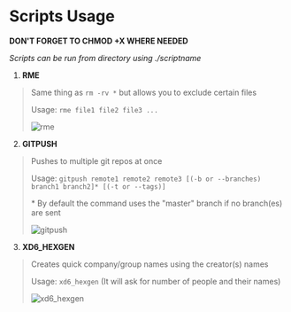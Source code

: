 Scripts Usage
=============

**DON'T FORGET TO CHMOD +X WHERE NEEDED**

_Scripts can be run from directory using ./scriptname_

1. **RME**
> Same thing as `rm -rv *` but allows you to exclude certain files
>
> Usage: `rme file1 file2 file3 ...`
>
> ![rme](http://i.imgur.com/ckSHcZC.png)

2. **GITPUSH**
> Pushes to multiple git repos at once
>
> Usage: `gitpush remote1 remote2 remote3 [(-b or --branches) branch1 branch2]* [(-t or --tags)]`
>
> \* By default the command uses the "master" branch if no branch(es) are sent
>
> ![gitpush](http://i.imgur.com/onJb9zM.png)

3. **XD6_HEXGEN**
> Creates quick company/group names using the creator(s) names
>
> Usage: `xd6_hexgen` (It will ask for number of people and their names)
>
> ![xd6_hexgen](http://i.imgur.com/Wc9zlDU.png)
